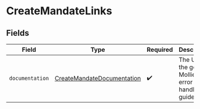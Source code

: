 # CreateMandateLinks


## Fields

| Field                                                                           | Type                                                                            | Required                                                                        | Description                                                                     |
| ------------------------------------------------------------------------------- | ------------------------------------------------------------------------------- | ------------------------------------------------------------------------------- | ------------------------------------------------------------------------------- |
| `documentation`                                                                 | [CreateMandateDocumentation](../../models/errors/CreateMandateDocumentation.md) | :heavy_check_mark:                                                              | The URL to the generic Mollie API error handling guide.                         |